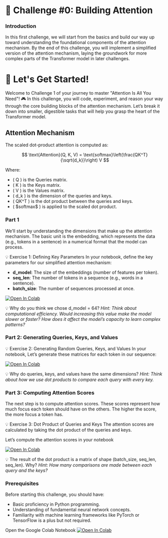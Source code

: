 # 🚩 Challenge #0: Building Attention

### Introduction

In this first challenge, we will start from the basics and build our way up toward understanding the foundational components of the attention mechanism. By the end of this challenge, you will implement a simplified version of the attention mechanism, laying the groundwork for more complex parts of the Transformer model in later challenges.

# 🚀 Let's Get Started!

Welcome to Challenge 1 of your journey to master "Attention Is All You Need"! 🎮 In this challenge, you will code, experiment, and reason your way through the core building blocks of the attention mechanism. Let’s break it down into smaller, digestible tasks that will help you grasp the heart of the Transformer model.

## Attention Mechanism

The scaled dot-product attention is computed as:

$$
\text{Attention}(Q, K, V) = \text{softmax}\left(\frac{QK^T}{\sqrt{d_k}}\right) V
$$

Where:
- \( Q \) is the Queries matrix.
- \( K \) is the Keys matrix.
- \( V \) is the Values matrix.
- \( d_k \) is the dimension of the queries and keys.
- \( QK^T \) is the dot product between the queries and keys.
- \( $$\text{softmax} \$$ ) is applied to the scaled dot product.


### Part 1 

We’ll start by understanding the dimensions that make up the attention mechanism.
The basic unit is the embedding, which represents the data (e.g., tokens in a sentence) in a numerical format that the model can process.

💡 Exercise 1: Defining Key Parameters
In your notebook, define the key parameters for our simplified attention mechanism:

- __d_model__: The size of the embeddings (number of features per token).
- __seq_len__: The number of tokens in a sequence (e.g., words in a sentence).
- __batch_size__: The number of sequences processed at once.

[![Open In Colab](https://colab.research.google.com/assets/colab-badge.svg)](https://colab.research.google.com/github/antonemking/at-challenges/blob/challenge-0/at_sr_challenge0.ipynb?authuser=0&copy=true&t=latest)

💡 Why do you think we chose d_model = 64?
*Hint: Think about computational efficiency. Would increasing this value make the model slower or faster? How does it affect the model’s capacity to learn complex patterns?*

### Part 2: Generating Queries, Keys, and Values

💡 Exercise 2: Generating Random Queries, Keys, and Values
In your notebook, Let’s generate these matrices for each token in our sequence:

[![Open In Colab](https://colab.research.google.com/assets/colab-badge.svg)](https://colab.research.google.com/github/antonemking/at-challenges/blob/challenge-0/at_sr_challenge0.ipynb?authuser=0&copy=true&t=latest)

💡 Why do queries, keys, and values have the same dimensions?
*Hint: Think about how we use dot products to compare each query with every key.*

### Part 3: Computing Attention Scores
The next step is to compute attention scores. These scores represent how much focus each token should have on the others. The higher the score, the more focus a token has.

💡 Exercise 3: Dot Product of Queries and Keys
The attention scores are calculated by taking the dot product of the queries and keys.

Let’s compute the attention scores in your notebook

[![Open In Colab](https://colab.research.google.com/assets/colab-badge.svg)](https://colab.research.google.com/github/antonemking/at-challenges/blob/challenge-0/at_sr_challenge0.ipynb?authuser=0&copy=true&t=latest)

💡 The result of the dot product is a matrix of shape (batch_size, seq_len, seq_len). Why?
*Hint: How many comparisons are made between each query and the keys?*

### Prerequisites

Before starting this challenge, you should have:

- Basic proficiency in Python programming.
- Understanding of fundamental neural network concepts.
- Familiarity with machine learning frameworks like PyTorch or TensorFlow is a plus but not required.

Open the Google Colab Notebook [![Open In Colab](https://colab.research.google.com/assets/colab-badge.svg)](https://colab.research.google.com/github/antonemking/at-challenges/blob/challenge-0/at_sr_challenge0.ipynb?authuser=0&copy=true&t=latest)
